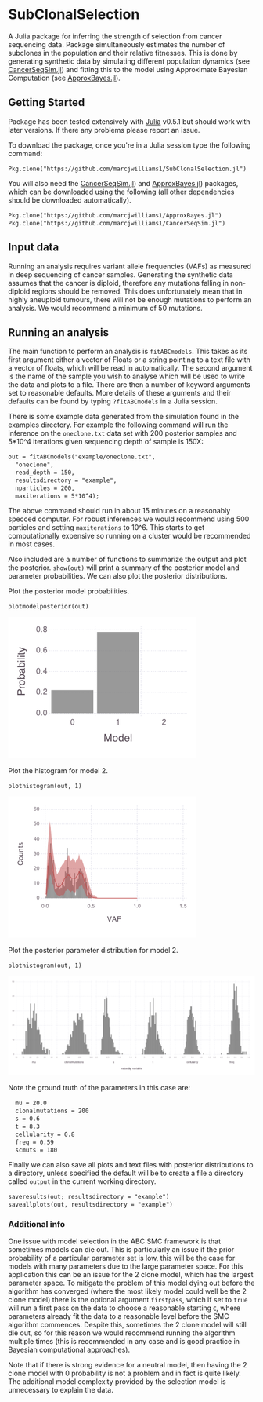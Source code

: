 # SubClonalSelection

A Julia package for inferring the strength of selection from cancer sequencing data. Package simultaneously estimates the number of subclones in the population and their relative fitnesses. This is done by generating synthetic data by simulating different population dynamics (see [CancerSeqSim.jl](https://github.com/marcjwilliams1/ApproxBayes.jl)) and fitting this to the model using Approximate Bayesian Computation (see [ApproxBayes.jl](https://github.com/marcjwilliams1/CancerSeqSim.jl)).

## Getting Started
Package has been tested extensively with [Julia](https://julialang.org/) v0.5.1 but should work with later versions. If there any problems please report an issue.

To download the package, once you're in a Julia session type the following command:
```
Pkg.clone("https://github.com/marcjwilliams1/SubClonalSelection.jl")
```

You will also need the [CancerSeqSim.jl](https://github.com/marcjwilliams1/ApproxBayes.jl)) and  [ApproxBayes.jl](https://github.com/marcjwilliams1/CancerSeqSim.jl)) packages, which can be downloaded using the following (all other dependencies should be downloaded automatically).
```
Pkg.clone("https://github.com/marcjwilliams1/ApproxBayes.jl")
Pkg.clone("https://github.com/marcjwilliams1/CancerSeqSim.jl")
```

## Input data
Running an analysis requires variant allele frequencies (VAFs) as measured in deep sequencing of cancer samples. Generating the synthetic data assumes that the cancer is diploid, therefore any mutations falling in non-diploid regions should be removed. This does unfortunately mean that in highly aneuploid tumours, there will not be enough mutations to perform an analysis. We would recommend a minimum of 50 mutations.

## Running an analysis
The main function to perform an analysis is ```fitABCmodels```. This takes as its first argument either a vector of Floats or a string pointing to a text file with a vector of floats, which will be read in automatically. The second argument is the name of the sample you wish to analyse which will be used to write the data and plots to a file. There are then a number of keyword arguments set to reasonable defaults. More details of these arguments and their defaults can be found by typing ```?fitABCmodels``` in a Julia session.

There is some example data generated from the simulation found in the examples directory. For example the following command will run the inference on the ```oneclone.txt``` data set with 200 posterior samples and 5*10^4 iterations given sequencing depth of sample is 150X:
```
out = fitABCmodels("example/oneclone.txt",
  "oneclone",
  read_depth = 150,
  resultsdirectory = "example",
  nparticles = 200,
  maxiterations = 5*10^4);
```
The above command should run in about 15 minutes on a reasonably specced computer. For robust inferences we would recommend using 500 particles and setting ```maxiterations``` to 10^6. This starts to get computationally expensive so running on a cluster would be recommended in most cases.

Also included are a number of functions to summarize the output and plot the posterior. ```show(out)``` will print a summary of the posterior model and parameter probabilities. We can also plot the posterior distributions.

Plot the posterior model probabilities.
```
plotmodelposterior(out)
```
![plot](/example/oneclone/plots/modelposterior.png)

Plot the histogram for model 2.
```
plothistogram(out, 1)
```
![plot](/example/oneclone/plots/histogram-1clone.png)

Plot the posterior parameter distribution for model 2.
```
plothistogram(out, 1)
```
![plot](/example/oneclone/plots/posterior-1clone.png)

Note the ground truth of the parameters in this case are:
```
  mu = 20.0
  clonalmutations = 200
  s = 0.6
  t = 8.3
  cellularity = 0.8
  freq = 0.59
  scmuts = 180
```

Finally we can also save all plots and text files with posterior distributions to a directory, unless specified the default will be to create a file a directory called ```output``` in the current working directory.

```
saveresults(out; resultsdirectory = "example")
saveallplots(out, resultsdirectory = "example")
```

### Additional info
One issue with model selection in the ABC SMC framework is that sometimes models can die out. This is particularly an issue if the prior probability of a particular parameter set is low, this will be the case for models with many parameters due to the large parameter space. For this application this can be an issue for the 2 clone model, which has the largest parameter space. To mitigate the problem of this model dying out before the algorithm has converged (where the most likely model could well be the 2 clone model) there is the optional argument `firstpass`, which if set to `true` will run a first pass on the data to choose a reasonable starting ϵ, where parameters already fit the data to a reasonable level before the SMC algorithm commences. Despite this, sometimes the 2 clone model will still die out, so for this reason we would recommend running the algorithm multiple times (this is recommended in any case and is good practice in Bayesian computational approaches).

Note that if there is strong evidence for a neutral model, then having the 2 clone model with 0 probability is not a problem and in fact is quite likely. The additional model complexity provided by the selection model is unnecessary to explain the data.
